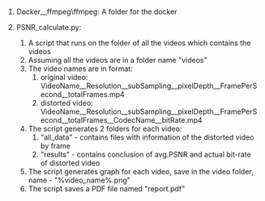 1. Docker__ffmpeg\ffmpeg:
    A folder for the docker
    
2. PSNR_calculate.py:
    1. A script that runs on the folder of all the videos which contains the videos
    2. Assuming all the videos are in a folder name "videos"
    3. The video names are in format: 
        1) original video: VideoName__Resolution__subSampling__pixelDepth__FramePerSecond__totalFrames.mp4
        2) distorted video: VideoName__Resolution__subSampling__pixelDepth__FramePerSecond__totalFrames__CodecName__bitRate.mp4
    4. The script generates 2 folders for each video: 
        1) "all_data" - contains files with information of the distorted video by frame 
        2) "results" - contains conclusion of avg.PSNR and actual bit-rate of distorted video
    5. The script generates graph for each video, save in the video folder, name - "%video_name%.png"
    6. The script saves a PDF file named "report.pdf"
